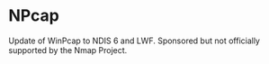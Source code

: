 # NPcap
Update of WinPcap to NDIS 6 and LWF. Sponsored but not officially supported by the Nmap Project.
